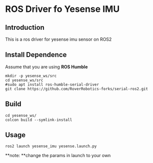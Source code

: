 # ROS Driver fo Yesense IMU

## Introduction

This is a ros driver for yesense imu sensor on ROS2 

## Install Dependence

Assume that you are using **ROS Humble** 

```shell
mkdir -p yesense_ws/src
cd yesense_ws/src
#sudo apt install ros-humble-serial-driver
git clone https://github.com/RoverRobotics-forks/serial-ros2.git
```

## Build

```
cd yesense_ws/
colcon build --symlink-install
```

## Usage

```shell
ros2 launch yesense_imu yesense.launch.py
```

**note: **change the params in launch to your own
